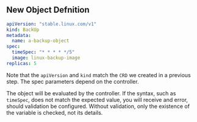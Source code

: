 ## New Object Defnition

```yaml
apiVersion: "stable.linux.com/v1"
kind: BackUp
metadata:
  name: a-backup-object
spec:
  timeSpec: "* * * * */5"
  image: linux-backup-image
replicas: 5
```

Note that the `apiVersion` and `kind` match the `CRD` we created in a previous step. The spec parameters depend on the controller.

The object will be evaluated by the controller. If the syntax, such as `timeSpec`, does not match the expected value, you will receive and error, should validation be configured. Without validation, only the existence of the variable is checked, not its details.

